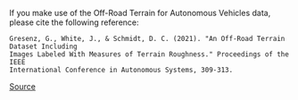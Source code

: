 If you make use of the Off-Road Terrain for Autonomous Vehicles data, please cite the following reference:

``` apa
Gresenz, G., White, J., & Schmidt, D. C. (2021). "An Off-Road Terrain Dataset Including 
Images Labeled With Measures of Terrain Roughness." Proceedings of the IEEE 
International Conference in Autonomous Systems, 309-313.
```

[Source](https://www.kaggle.com/datasets/magnumresearchgroup/offroad-terrain-dataset-for-autonomous-vehicles)